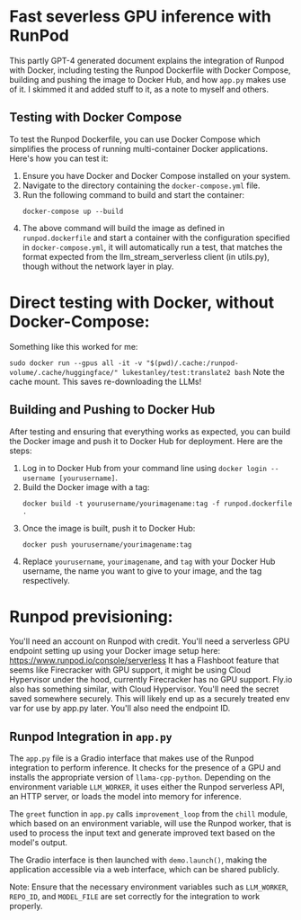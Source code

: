 Fast severless GPU inference with RunPod
==============================

This partly GPT-4 generated document explains the integration of Runpod with Docker, including testing the Runpod Dockerfile with Docker Compose, building and pushing the image to Docker Hub, and how `app.py` makes use of it. I skimmed it and added stuff to it, as a note to myself and others.

## Testing with Docker Compose

To test the Runpod Dockerfile, you can use Docker Compose which simplifies the process of running multi-container Docker applications. Here's how you can test it:

1. Ensure you have Docker and Docker Compose installed on your system.
2. Navigate to the directory containing the `docker-compose.yml` file.
3. Run the following command to build and start the container:
   ```
   docker-compose up --build
   ```
4. The above command will build the image as defined in `runpod.dockerfile` and start a container with the configuration specified in `docker-compose.yml`, it will automatically run a test, that matches the format expected from the llm_stream_serverless client (in utils.py), though without the network layer in play.


# Direct testing with Docker, without Docker-Compose:

Something like this worked for me:

```sudo docker run --gpus all -it -v "$(pwd)/.cache:/runpod-volume/.cache/huggingface/" lukestanley/test:translate2 bash```
Note the cache mount. This saves re-downloading the LLMs!


## Building and Pushing to Docker Hub

After testing and ensuring that everything works as expected, you can build the Docker image and push it to Docker Hub for deployment. Here are the steps:

1. Log in to Docker Hub from your command line using `docker login --username [yourusername]`.
2. Build the Docker image with a tag:
   ```
   docker build -t yourusername/yourimagename:tag -f runpod.dockerfile .
   ```
3. Once the image is built, push it to Docker Hub:
   ```
   docker push yourusername/yourimagename:tag
   ```
4. Replace `yourusername`, `yourimagename`, and `tag` with your Docker Hub username, the name you want to give to your image, and the tag respectively.

# Runpod previsioning:
You'll need an account on Runpod with credit.
You'll need a serverless GPU endpoint setting up using your Docker image setup here:
https://www.runpod.io/console/serverless
It has a Flashboot feature that seems like Firecracker with GPU support, it might be using Cloud Hypervisor under the hood, currently Firecracker has no GPU support. Fly.io also has something similar, with Cloud Hypervisor.
You'll need the secret saved somewhere securely. This will likely end up as a securely treated env var for use by app.py later.
You'll also need the endpoint ID.

## Runpod Integration in `app.py`

The `app.py` file is a Gradio interface that makes use of the Runpod integration to perform inference. It checks for the presence of a GPU and installs the appropriate version of `llama-cpp-python`. Depending on the environment variable `LLM_WORKER`, it uses either the Runpod serverless API, an HTTP server, or loads the model into memory for inference.

The `greet` function in `app.py` calls `improvement_loop` from the `chill` module, which based on an environment variable, will use the Runpod worker, that is used to process the input text and generate improved text based on the model's output.

The Gradio interface is then launched with `demo.launch()`, making the application accessible via a web interface, which can be shared publicly.

Note: Ensure that the necessary environment variables such as `LLM_WORKER`, `REPO_ID`, and `MODEL_FILE` are set correctly for the integration to work properly.